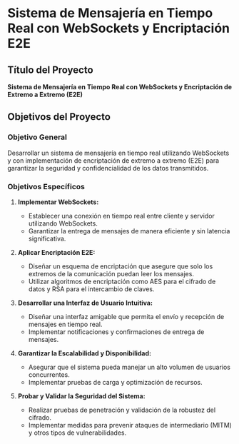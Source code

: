 # Sistema de Mensajería en Tiempo Real con WebSockets y Encriptación E2E

## Título del Proyecto
**Sistema de Mensajería en Tiempo Real con WebSockets y Encriptación de Extremo a Extremo (E2E)**

## Objetivos del Proyecto

### Objetivo General
Desarrollar un sistema de mensajería en tiempo real utilizando WebSockets y con implementación de encriptación de extremo a extremo (E2E) para garantizar la seguridad y confidencialidad de los datos transmitidos.

### Objetivos Específicos

1. **Implementar WebSockets:**
   - Establecer una conexión en tiempo real entre cliente y servidor utilizando WebSockets.
   - Garantizar la entrega de mensajes de manera eficiente y sin latencia significativa.

2. **Aplicar Encriptación E2E:**
   - Diseñar un esquema de encriptación que asegure que solo los extremos de la comunicación puedan leer los mensajes.
   - Utilizar algoritmos de encriptación como AES para el cifrado de datos y RSA para el intercambio de claves.

3. **Desarrollar una Interfaz de Usuario Intuitiva:**
   - Diseñar una interfaz amigable que permita el envío y recepción de mensajes en tiempo real.
   - Implementar notificaciones y confirmaciones de entrega de mensajes.

4. **Garantizar la Escalabilidad y Disponibilidad:**
   - Asegurar que el sistema pueda manejar un alto volumen de usuarios concurrentes.
   - Implementar pruebas de carga y optimización de recursos.

5. **Probar y Validar la Seguridad del Sistema:**
   - Realizar pruebas de penetración y validación de la robustez del cifrado.
   - Implementar medidas para prevenir ataques de intermediario (MITM) y otros tipos de vulnerabilidades.

